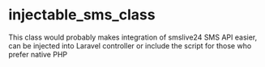 # injectable_sms_class
This class would probably makes integration of smslive24 SMS API easier,  can be injected into Laravel controller or include the script for those who prefer native PHP
